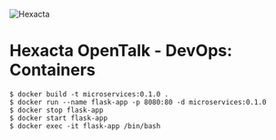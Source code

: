 ![Hexacta](http://i.imgur.com/LwGwCTZ.jpg)

# Hexacta OpenTalk - DevOps: Containers

```
$ docker build -t microservices:0.1.0 .
$ docker run --name flask-app -p 8080:80 -d microservices:0.1.0
$ docker stop flask-app
$ docker start flask-app
$ docker exec -it flask-app /bin/bash
```
